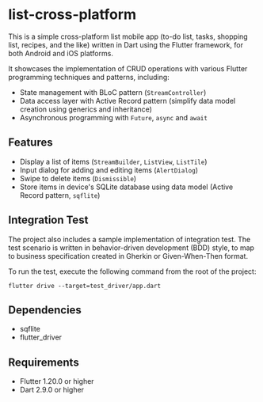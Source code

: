 # list-cross-platform
This is a simple cross-platform list mobile app 
(to-do list, tasks, shopping list, recipes, and the like) 
written in Dart using the Flutter framework, 
for both Android and iOS platforms.

It showcases the implementation of CRUD operations 
with various Flutter programming techniques and patterns, including:
- State management with BLoC pattern (`StreamController`)
- Data access layer with Active Record pattern 
(simplify data model creation using generics and inheritance)
- Asynchronous programming with `Future`, `async` and `await`

## Features
- Display a list of items (`StreamBuilder`, `ListView`, `ListTile`)
- Input dialog for adding and editing items (`AlertDialog`)
- Swipe to delete items (`Dismissible`)
- Store items in device's SQLite database using data model (Active Record pattern, `sqflite`)

## Integration Test
The project also includes a sample implementation of integration test. The test scenario is written in behavior-driven development (BDD) style, to map to business specification created in Gherkin or Given-When-Then format.

To run the test, execute the following command from the root of the project:

`flutter drive --target=test_driver/app.dart`

## Dependencies
- sqflite
- flutter_driver

## Requirements
- Flutter 1.20.0 or higher
- Dart 2.9.0 or higher

